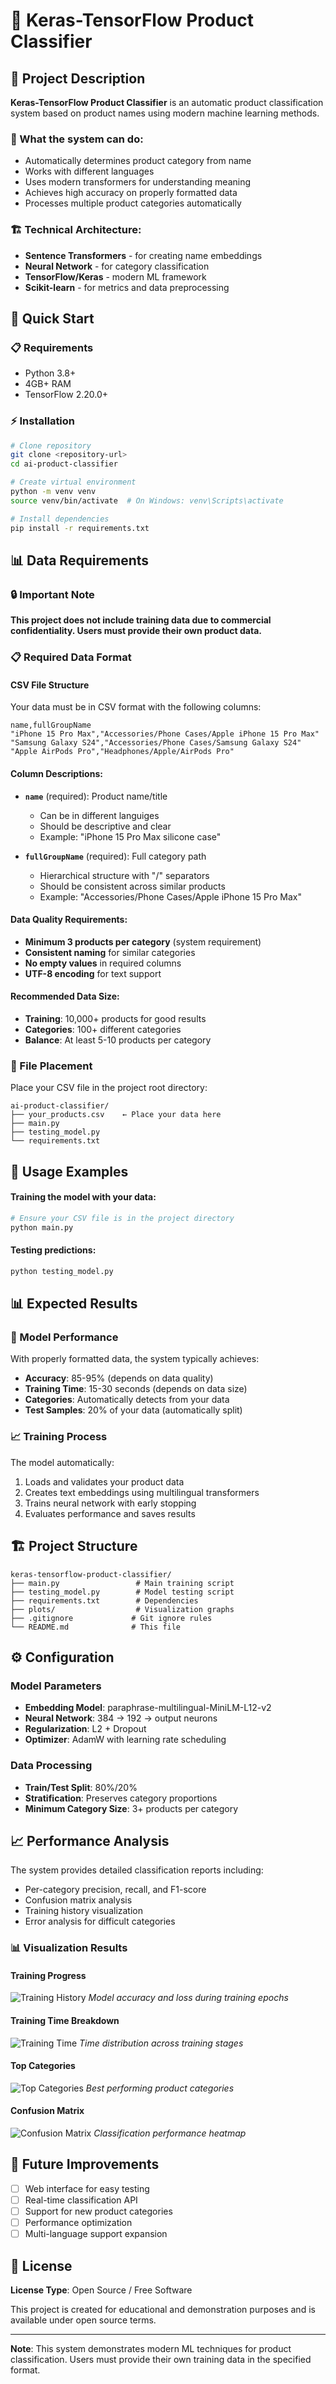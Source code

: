 # 🤖 Keras-TensorFlow Product Classifier

## 📖 Project Description

**Keras-TensorFlow Product Classifier** is an automatic product classification system based on product names using modern machine learning methods.

### 🎯 What the system can do:
- Automatically determines product category from name
- Works with different languages
- Uses modern transformers for understanding meaning
- Achieves high accuracy on properly formatted data
- Processes multiple product categories automatically

### 🏗️ Technical Architecture:
- **Sentence Transformers** - for creating name embeddings
- **Neural Network** - for category classification
- **TensorFlow/Keras** - modern ML framework
- **Scikit-learn** - for metrics and data preprocessing

## 🚀 Quick Start

### 📋 Requirements
- Python 3.8+
- 4GB+ RAM
- TensorFlow 2.20.0+

### ⚡ Installation
```bash
# Clone repository
git clone <repository-url>
cd ai-product-classifier

# Create virtual environment
python -m venv venv
source venv/bin/activate  # On Windows: venv\Scripts\activate

# Install dependencies
pip install -r requirements.txt
```

## 📊 Data Requirements

### 🔒 Important Note
**This project does not include training data due to commercial confidentiality. Users must provide their own product data.**

### 📋 Required Data Format

#### CSV File Structure
Your data must be in CSV format with the following columns:

```csv
name,fullGroupName
"iPhone 15 Pro Max","Accessories/Phone Cases/Apple iPhone 15 Pro Max"
"Samsung Galaxy S24","Accessories/Phone Cases/Samsung Galaxy S24"
"Apple AirPods Pro","Headphones/Apple/AirPods Pro"
```

#### Column Descriptions:
- **`name`** (required): Product name/title
  - Can be in different languiges
  - Should be descriptive and clear
  - Example: "iPhone 15 Pro Max silicone case"
  
- **`fullGroupName`** (required): Full category path
  - Hierarchical structure with "/" separators
  - Should be consistent across similar products
  - Example: "Accessories/Phone Cases/Apple iPhone 15 Pro Max"

#### Data Quality Requirements:
- **Minimum 3 products per category** (system requirement)
- **Consistent naming** for similar categories
- **No empty values** in required columns
- **UTF-8 encoding** for text support

#### Recommended Data Size:
- **Training**: 10,000+ products for good results
- **Categories**: 100+ different categories
- **Balance**: At least 5-10 products per category

### 📁 File Placement
Place your CSV file in the project root directory:
```
ai-product-classifier/
├── your_products.csv    ← Place your data here
├── main.py
├── testing_model.py
└── requirements.txt
```

## 🎯 Usage Examples

#### Training the model with your data:
```bash
# Ensure your CSV file is in the project directory
python main.py
```

#### Testing predictions:
```bash
python testing_model.py
```



## 📊 Expected Results

### 🎯 Model Performance
With properly formatted data, the system typically achieves:
- **Accuracy**: 85-95% (depends on data quality)
- **Training Time**: 15-30 seconds (depends on data size)
- **Categories**: Automatically detects from your data
- **Test Samples**: 20% of your data (automatically split)

### 📈 Training Process
The model automatically:
1. Loads and validates your product data
2. Creates text embeddings using multilingual transformers
3. Trains neural network with early stopping
4. Evaluates performance and saves results

## 🏗️ Project Structure

```
keras-tensorflow-product-classifier/
├── main.py                 # Main training script
├── testing_model.py        # Model testing script
├── requirements.txt        # Dependencies
├── plots/                  # Visualization graphs
├── .gitignore             # Git ignore rules
└── README.md              # This file
```

## ⚙️ Configuration

### Model Parameters
- **Embedding Model**: paraphrase-multilingual-MiniLM-L12-v2
- **Neural Network**: 384 → 192 → output neurons
- **Regularization**: L2 + Dropout
- **Optimizer**: AdamW with learning rate scheduling

### Data Processing
- **Train/Test Split**: 80%/20%
- **Stratification**: Preserves category proportions
- **Minimum Category Size**: 3+ products per category

## 📈 Performance Analysis

The system provides detailed classification reports including:
- Per-category precision, recall, and F1-score
- Confusion matrix analysis
- Training history visualization
- Error analysis for difficult categories

### 📊 Visualization Results

#### Training Progress
![Training History](plots/training_history.png)
*Model accuracy and loss during training epochs*

#### Training Time Breakdown
![Training Time](plots/training_time.png)
*Time distribution across training stages*

#### Top Categories
![Top Categories](plots/top_categories.png)
*Best performing product categories*

#### Confusion Matrix
![Confusion Matrix](plots/confusion_matrix.png)
*Classification performance heatmap*

## 🚀 Future Improvements

- [ ] Web interface for easy testing
- [ ] Real-time classification API
- [ ] Support for new product categories
- [ ] Performance optimization
- [ ] Multi-language support expansion

## 📝 License

**License Type**: Open Source / Free Software

This project is created for educational and demonstration purposes and is available under open source terms.

---

**Note**: This system demonstrates modern ML techniques for product classification. Users must provide their own training data in the specified format.